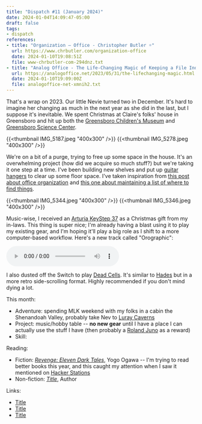 ```yaml
---
title: "Dispatch #11 (January 2024)"
date: 2024-01-04T14:09:47-05:00
draft: false
tags:
- dispatch
references:
- title: "Organization – Office - Christopher Butler ☼"
  url: https://www.chrbutler.com/organization-office
  date: 2024-01-10T19:08:51Z
  file: www-chrbutler-com-294dnz.txt
- title: "Analog Office - The Life-Changing Magic of Keeping a File Index"
  url: https://analogoffice.net/2023/05/31/the-lifechanging-magic.html
  date: 2024-01-10T19:09:00Z
  file: analogoffice-net-xmnih2.txt
---
```


That's a wrap on 2023. Our little Nevie turned two in December. It's hard to imagine her changing as much in the next year as she did in the last, but I suppose it's inevitable. We spent Christmas at Claire's folks' house in Greensboro and hit up both the [Greensboro Children's Museum][1] and [Greensboro Science Center][2].

<!--more-->

{{<thumbnail IMG_5187.jpeg "400x300" />}}
{{<thumbnail IMG_5278.jpeg "400x300" />}}

[1]: https://mbcmuseum.com/
[2]: https://www.visitgreensboronc.com/things-to-do/attractions/the-rotary-club-of-greensboro-carousel.aspx

We're on a bit of a purge, trying to free up some space in the house. It's an overwhelming project (how did we acquire so much stuff?) but we're taking it one step at a time. I've been building new shelves and put up [guitar hangers][3] to clear up some floor space. I've taken inspiration from [this post about office organization][4] and [this one about maintaining a list of where to find things][5].

[3]: https://www.amazon.com/dp/B08V55KDRG
[4]: https://www.chrbutler.com/organization-office
[5]: https://analogoffice.net/2023/05/31/the-lifechanging-magic.html

{{<thumbnail IMG_5344.jpeg "400x300" />}}
{{<thumbnail IMG_5346.jpeg "400x300" />}}

Music-wise, I received an [Arturia KeyStep 37][6] as a Christmas gift from my in-laws. This thing is super nice; I'm already having a blast using it to play my existing gear, and I'm hoping it'll play a big role as I shift to a more computer-based workflow. Here's a new track called "Orographic":

<audio controls src="/journal/dispatch-11-january-2024/Orographic.mp3"></audio>

[6]: https://www.arturia.com/products/hybrid-synths/keystep-37/overview

I also dusted off the Switch to play [Dead Cells][7]. It's similar to [Hades][8] but in a more retro side-scrolling format. Highly recommended if you don't mind dying a lot.

[7]: https://www.nintendo.com/us/store/products/dead-cells-switch/
[8]: https://www.nintendo.com/us/store/products/hades-switch/

This month:

* Adventure: spending MLK weekend with my folks in a cabin the Shenandoah Valley, probably take Nev to [Luray Caverns][9]
* Project: music/hobby table -- **no new gear** until I have a place I can actually use the stuff I have (then probably a [Roland Juno][10] as a reward)
* Skill:

[9]: https://luraycaverns.com/
[10]: https://www.roland.com/us/products/ju-06a/

Reading:

* Fiction: [_Revenge: Eleven Dark Tales_][11], Yogo Ogawa -- I'm trying to read better books this year, and this caught my attention when I saw it mentioned on [Hacker Stations][12]
* Non-fiction: [_Title_][13], Author

[11]: https://bookshop.org/p/books/revenge-eleven-dark-tales-yoko-ogawa/8623565
[12]: https://hackerstations.com/setups/kasia/
[13]: https://bookshop.org/

Links:

* [Title][14]
* [Title][15]
* [Title][16]

[14]: https://example.com/
[15]: https://example.com/
[16]: https://example.com/
